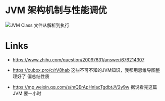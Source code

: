 # JVM 架构机制与性能调优

![JVM Class 文件从解析到执行](https://s1.ax1x.com/2020/11/07/B44OUS.png)

# Links

- https://www.zhihu.com/question/20097631/answer/676214307

- https://cubox.pro/c/rV8hab 这些不可不知的JVM知识，我都用思维导图整理好了 偏总结性质

- https://mp.weixin.qq.com/s/mQErApHnlacTgdbtJV2y9w 据说看完这篇 JVM 要一小时 